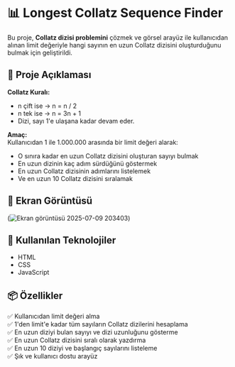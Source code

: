 # 📊 Longest Collatz Sequence Finder

Bu proje, **Collatz dizisi problemini** çözmek ve görsel arayüz ile kullanıcıdan alınan limit değeriyle hangi sayının en uzun Collatz dizisini oluşturduğunu bulmak için geliştirildi.

## 📌 Proje Açıklaması

**Collatz Kuralı:**
- n çift ise → n = n / 2  
- n tek ise  → n = 3n + 1  
- Dizi, sayı 1'e ulaşana kadar devam eder.

**Amaç:**  
Kullanıcıdan 1 ile 1.000.000 arasında bir limit değeri alarak:
- O sınıra kadar en uzun Collatz dizisini oluşturan sayıyı bulmak  
- En uzun dizinin kaç adım sürdüğünü göstermek  
- En uzun Collatz dizisinin adımlarını listelemek  
- Ve en uzun 10 Collatz dizisini sıralamak

## 📸 Ekran Görüntüsü

(![Ekran görüntüsü 2025-07-09 203403](https://github.com/user-attachments/assets/61a3a987-f999-46b9-9202-04f2f82dfa94))

## 🚀 Kullanılan Teknolojiler

- HTML
- CSS
- JavaScript

## 📦 Özellikler

✅ Kullanıcıdan limit değeri alma  
✅ 1'den limit'e kadar tüm sayıların Collatz dizilerini hesaplama  
✅ En uzun diziyi bulan sayıyı ve dizi uzunluğunu gösterme  
✅ En uzun Collatz dizisini sıralı olarak yazdırma  
✅ En uzun 10 diziyi ve başlangıç sayılarını listeleme  
✅ Şık ve kullanıcı dostu arayüz  


